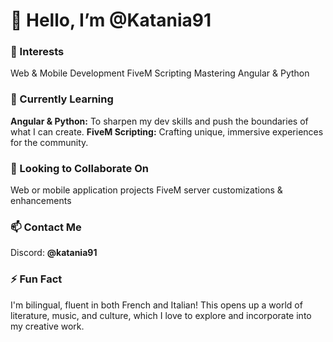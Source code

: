 # 👋 Hello, I’m @Katania91

### 👀 Interests
Web & Mobile Development
FiveM Scripting
Mastering Angular & Python

### 🌱 Currently Learning
**Angular & Python:** To sharpen my dev skills and push the boundaries of what I can create.
**FiveM Scripting:** Crafting unique, immersive experiences for the community.

### 💞️ Looking to Collaborate On
Web or mobile application projects
FiveM server customizations & enhancements

### 📫 Contact Me
Discord: **@katania91**

### ⚡ Fun Fact
I'm bilingual, fluent in both French and Italian! This opens up a world of literature, music, and culture, which I love to explore and incorporate into my creative work.
